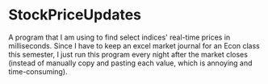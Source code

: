 # StockPriceUpdates
A program that I am using to find select indices' real-time prices in milliseconds. Since I have to keep an excel market journal for an Econ class this semester, I just run this program every night after the market closes (instead of manually copy and pasting each value, which is annoying and time-consuming).
